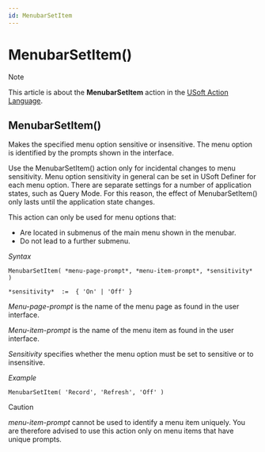 ```yaml
---
id: MenubarSetItem
---
```


# MenubarSetItem()



> [!NOTE]
> This article is about the **MenubarSetItem** action in the [USoft Action Language](/docs/Task_flow/Action_Language_reference/USoft_Action_Language.md).

## **MenubarSetItem()**

Makes the specified menu option sensitive or insensitive. The menu option is identified by the prompts shown in the interface.

Use the MenubarSetItem() action only for incidental changes to menu sensitivity. Menu option sensitivity in general can be set in USoft Definer for each menu option. There are separate settings for a number of application states, such as Query Mode. For this reason, the effect of MenubarSetItem() only lasts until the application state changes.

This action can only be used for menu options that:

- Are located in submenus of the main menu shown in the menubar.
- Do not lead to a further submenu.

*Syntax*

```
MenubarSetItem( *menu-page-prompt*, *menu-item-prompt*, *sensitivity* )

*sensitivity*  :=  { 'On' | 'Off' }
```

*Menu-page-prompt* is the name of the menu page as found in the user interface.

*Menu-item-prompt* is the name of the menu item as found in the user interface.

*Sensitivity* specifies whether the menu option must be set to sensitive or to insensitive.

*Example*

```
MenubarSetItem( 'Record', 'Refresh', 'Off' )
```

> [!CAUTION]
> *menu-item-prompt* cannot be used to identify a menu item uniquely. You are therefore advised to use this action only on menu items that have unique prompts.
